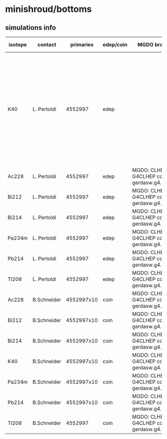 # minishroud/bottoms

## simulations info

| isotope | contact     | primaries   | edep/coin | MGDO branch/commit | MaGe branch/commmit | notes   |
| ------- | ----------- | ---------   | --------- | ------------------ | --------------------| ------- |
| K40     | L. Pertoldi | 4552997     | edep      |                    |                     | The number of primaries is calculated such that if you put together *all* the five parts in the minishroud volume (i.e. tops, bottoms, tubs, glue_rings_bottom and glue_rings_top) you get 1E08 primaries uniformly distributed all over the complete volume |
| Ac228   | L. Pertoldi | 4552997     | edep      |MGDO: CLHEP Version: G4CLHEP container: gerdasw.g4.10.3_v2.1.sqsh | | |
| Bi212   | L. Pertoldi | 4552997     | edep      |MGDO: CLHEP Version: G4CLHEP container: gerdasw.g4.10.3_v2.1.sqsh | | |
| Bi214   | L. Pertoldi | 4552997     | edep      |MGDO: CLHEP Version: G4CLHEP container: gerdasw.g4.10.3_v2.1.sqsh | | |
| Pa234m  | L. Pertoldi | 4552997     | edep      |MGDO: CLHEP Version: G4CLHEP container: gerdasw.g4.10.3_v2.1.sqsh | | |
| Pb214   | L. Pertoldi | 4552997     | edep      |MGDO: CLHEP Version: G4CLHEP container: gerdasw.g4.10.3_v2.1.sqsh | | |
| Tl208   | L. Pertoldi | 4552997     | edep      |MGDO: CLHEP Version: G4CLHEP container: gerdasw.g4.10.3_v2.1.sqsh | | |
| Ac228   | B.Schneider | 4552997x10  | coin      |MGDO: CLHEP Version: G4CLHEP container: gerdasw.g4.10.3_v2.1.sqsh | | available 4552997x100 |
| Bi212   | B.Schneider | 4552997x10  | coin      |MGDO: CLHEP Version: G4CLHEP container: gerdasw.g4.10.3_v2.1.sqsh | | available 4552997x100 |
| Bi214   | B.Schneider | 4552997x10  | coin      |MGDO: CLHEP Version: G4CLHEP container: gerdasw.g4.10.3_v2.1.sqsh | | |
| K40     | B.Schneider | 4552997x10  | coin      |MGDO: CLHEP Version: G4CLHEP container: gerdasw.g4.10.3_v2.1.sqsh | | available 4552997x100 |
| Pa234m  | B.Schneider | 4552997x10  | coin      |MGDO: CLHEP Version: G4CLHEP container: gerdasw.g4.10.3_v2.1.sqsh | | available 4552997x100 |
| Pb214   | B.Schneider | 4552997x10  | coin      |MGDO: CLHEP Version: G4CLHEP container: gerdasw.g4.10.3_v2.1.sqsh | | available 4552997x100 |
| Tl208   | B.Schneider | 4552997     | coin      |MGDO: CLHEP Version: G4CLHEP container: gerdasw.g4.10.3_v2.1.sqsh | | available 4552997x10 |

